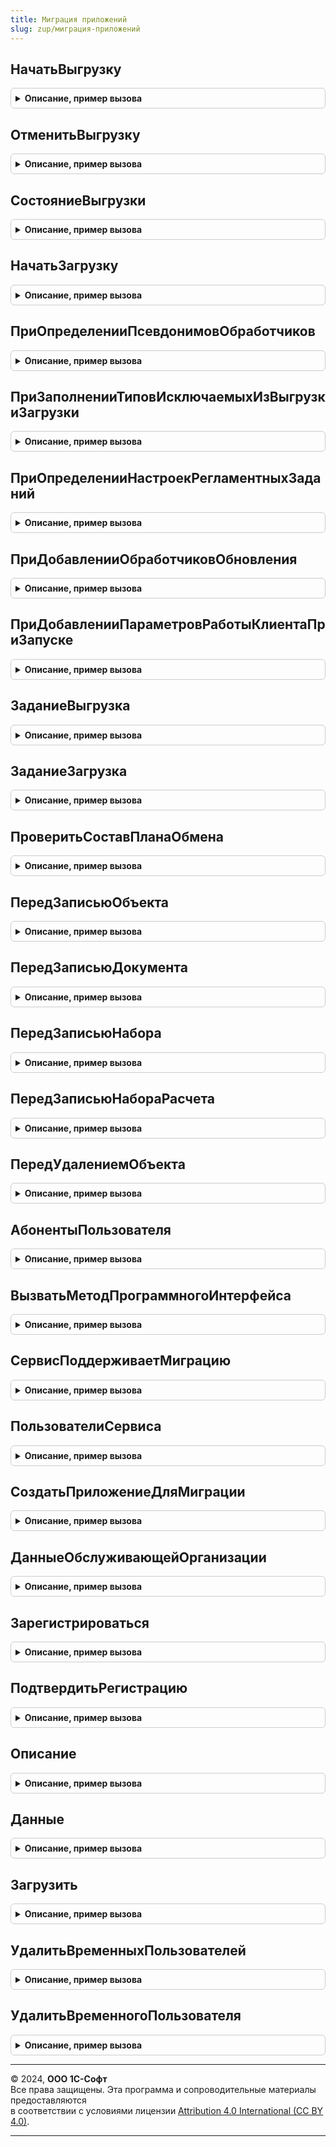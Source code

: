 ```yaml
---
title: Миграция приложений
slug: zup/миграция-приложений
---
```



## НачатьВыгрузку
<details style="margin: 1em 0; padding: 0.5em; border: 1px solid #ccc; border-radius: 6px;">

<summary style="font-weight: bold; cursor: pointer;">Описание, пример вызова</summary>

```bsl

// Инициализирует выгрузку.
//
// Параметры:
//   АдресПриложения - Строка - url приложения, которое создано специально для миграции.
//   Логин - Строка - логин пользователя в этом приложении.
//   Пароль - Строка - пароль пользователя.
//   ВыгружатьНастройкиПользователей - Соответствие из КлючИЗначение - коллекция пользователей, настройки которых нужно выгружать:
//      * Ключ - СправочникСсылка.Пользователи - пользователь, настройки которого нужно выгрузить.
//      * Значение - Строка - новый логин пользователя.
//   ЗавершитьМиграциюАвтоматически - Булево - если Истина, то будет выполнена попытка установить монопольный режим и
//                                             завершить миграцию.
//   ДополнительныеСвойства - Структура - доп. свойства для сохранения.
//
Процедура НачатьВыгрузку(АдресПриложения, Логин, Пароль, ВыгружатьНастройкиПользователей, ЗавершитьМиграциюАвтоматически, ДополнительныеСвойства) Экспорт
```

Пример вызова
```bsl
МиграцияПриложений.НачатьВыгрузку(АдресПриложения, Логин, Пароль, ВыгружатьНастройкиПользователей, ЗавершитьМиграциюАвтоматически, ДополнительныеСвойства) 
```
</details>

## ОтменитьВыгрузку
<details style="margin: 1em 0; padding: 0.5em; border: 1px solid #ccc; border-radius: 6px;">

<summary style="font-weight: bold; cursor: pointer;">Описание, пример вызова</summary>

```bsl

// Отменяет выгрузку.
//
Процедура ОтменитьВыгрузку() Экспорт
```

Пример вызова
```bsl
МиграцияПриложений.ОтменитьВыгрузку() 
```
</details>

## СостояниеВыгрузки
<details style="margin: 1em 0; padding: 0.5em; border: 1px solid #ccc; border-radius: 6px;">

<summary style="font-weight: bold; cursor: pointer;">Описание, пример вызова</summary>

```bsl

// Возвращает состояние выгрузки.
//
// Возвращаемое значение:
//   Структура - структура с ключами:
//     * ДатаНачала - Дата - универсальная дата начала перехода.
//     * НомерОтправленногоСообщения - Число - номер отправленного сообщения.
//     * НомерПринятогоСообщения - Число - количество обработанных сообщений.
//     * ИзмененоОбъектов - Число - количество зарегистрированных изменений.
//     * ВыгруженоОбъектов - Число - количество выгруженных объектов.
//     * ЗагруженоОбъектов - Число - количество загруженных объектов.
//     * ЗагрузитьОбъектов - Число - количество объектов, которые еще нужно загрузить.
//     * ДатаЗавершения - Дата - универсальная дата завершения перехода.
//     * Состояние - ПеречислениеСсылка.СостоянияМиграцииПриложения - состояние миграции.
//     * Комментарий - Строка - доп. описание состояния.
//
Функция СостояниеВыгрузки() Экспорт
```

Пример вызова
```bsl
Результат = МиграцияПриложений.СостояниеВыгрузки() 
```
</details>

## НачатьЗагрузку
<details style="margin: 1em 0; padding: 0.5em; border: 1px solid #ccc; border-radius: 6px;">

<summary style="font-weight: bold; cursor: pointer;">Описание, пример вызова</summary>

```bsl

// Инициализирует загрузку.
//
// Параметры:
// ПользователиОбласти - Соответствие - в качестве ключа исходная ссылка, в качестве значения логин пользователя.
//
Процедура НачатьЗагрузку(ПользователиОбласти) Экспорт
```

Пример вызова
```bsl
МиграцияПриложений.НачатьЗагрузку(ПользователиОбласти) 
```
</details>

## ПриОпределенииПсевдонимовОбработчиков
<details style="margin: 1em 0; padding: 0.5em; border: 1px solid #ccc; border-radius: 6px;">

<summary style="font-weight: bold; cursor: pointer;">Описание, пример вызова</summary>

```bsl

// См. ОчередьЗаданийПереопределяемый.ПриОпределенииПсевдонимовОбработчиков.
Процедура ПриОпределенииПсевдонимовОбработчиков(СоответствиеИменПсевдонимам) Экспорт
```

Пример вызова
```bsl
МиграцияПриложений.ПриОпределенииПсевдонимовОбработчиков(СоответствиеИменПсевдонимам) 
```
</details>

## ПриЗаполненииТиповИсключаемыхИзВыгрузкиЗагрузки
<details style="margin: 1em 0; padding: 0.5em; border: 1px solid #ccc; border-radius: 6px;">

<summary style="font-weight: bold; cursor: pointer;">Описание, пример вызова</summary>

```bsl

// См. ВыгрузкаЗагрузкаДанныхПереопределяемый.ПриЗаполненииТиповИсключаемыхИзВыгрузкиЗагрузки.
//
// Параметры:
// 	Типы - См. ВыгрузкаЗагрузкаДанныхПереопределяемый.ПриЗаполненииТиповИсключаемыхИзВыгрузкиЗагрузки.Типы
//
Процедура ПриЗаполненииТиповИсключаемыхИзВыгрузкиЗагрузки(Типы) Экспорт
```

Пример вызова
```bsl
МиграцияПриложений.ПриЗаполненииТиповИсключаемыхИзВыгрузкиЗагрузки(Типы) 
```
</details>

## ПриОпределенииНастроекРегламентныхЗаданий
<details style="margin: 1em 0; padding: 0.5em; border: 1px solid #ccc; border-radius: 6px;">

<summary style="font-weight: bold; cursor: pointer;">Описание, пример вызова</summary>

```bsl

// См. РегламентныеЗаданияПереопределяемый.ПриОпределенииНастроекРегламентныхЗаданий
//
// Параметры:
//	Настройки - см. РегламентныеЗаданияПереопределяемый.ПриОпределенииНастроекРегламентныхЗаданий.Настройки
Процедура ПриОпределенииНастроекРегламентныхЗаданий(Настройки) Экспорт
```

Пример вызова
```bsl
МиграцияПриложений.ПриОпределенииНастроекРегламентныхЗаданий(Настройки) 
```
</details>

## ПриДобавленииОбработчиковОбновления
<details style="margin: 1em 0; padding: 0.5em; border: 1px solid #ccc; border-radius: 6px;">

<summary style="font-weight: bold; cursor: pointer;">Описание, пример вызова</summary>

```bsl

// См. ОбновлениеИнформационнойБазыБСП.ПриДобавленииОбработчиковОбновления
//
// Параметры:
//	Обработчики - см. ОбновлениеИнформационнойБазы.НоваяТаблицаОбработчиковОбновления
Процедура ПриДобавленииОбработчиковОбновления(Обработчики) Экспорт
```

Пример вызова
```bsl
МиграцияПриложений.ПриДобавленииОбработчиковОбновления(Обработчики) 
```
</details>

## ПриДобавленииПараметровРаботыКлиентаПриЗапуске
<details style="margin: 1em 0; padding: 0.5em; border: 1px solid #ccc; border-radius: 6px;">

<summary style="font-weight: bold; cursor: pointer;">Описание, пример вызова</summary>

```bsl

// См. ОбщегоНазначенияПереопределяемый.ПриДобавленииПараметровРаботыКлиентаПриЗапуске.
Процедура ПриДобавленииПараметровРаботыКлиентаПриЗапуске(Параметры) Экспорт
```

Пример вызова
```bsl
МиграцияПриложений.ПриДобавленииПараметровРаботыКлиентаПриЗапуске(Параметры) 
```
</details>

## ЗаданиеВыгрузка
<details style="margin: 1em 0; padding: 0.5em; border: 1px solid #ccc; border-radius: 6px;">

<summary style="font-weight: bold; cursor: pointer;">Описание, пример вызова</summary>

```bsl

// Регламентное задание МиграцияПриложенийВыгрузка.
//
Процедура ЗаданиеВыгрузка(ЗавершитьМиграцию = Ложь) Экспорт
```

Пример вызова
```bsl
МиграцияПриложений.ЗаданиеВыгрузка(ЗавершитьМиграцию);
```
</details>

## ЗаданиеЗагрузка
<details style="margin: 1em 0; padding: 0.5em; border: 1px solid #ccc; border-radius: 6px;">

<summary style="font-weight: bold; cursor: pointer;">Описание, пример вызова</summary>

```bsl

// Регламентное задание МиграцияПриложенийЗагрузка.
//
Процедура ЗаданиеЗагрузка() Экспорт
```

Пример вызова
```bsl
МиграцияПриложений.ЗаданиеЗагрузка() 
```
</details>

## ПроверитьСоставПланаОбмена
<details style="margin: 1em 0; padding: 0.5em; border: 1px solid #ccc; border-radius: 6px;">

<summary style="font-weight: bold; cursor: pointer;">Описание, пример вызова</summary>

```bsl

// Проверяет состав плана обмена, в случае некорректного состава вызывается исключение.
// Проверки:
//   1) У всех объектов выключена авторегистрация.
//   2) В составе есть все объекты необходимые для обмена.
//
Процедура ПроверитьСоставПланаОбмена() Экспорт
```

Пример вызова
```bsl
МиграцияПриложений.ПроверитьСоставПланаОбмена() 
```
</details>

## ПередЗаписьюОбъекта
<details style="margin: 1em 0; padding: 0.5em; border: 1px solid #ccc; border-radius: 6px;">

<summary style="font-weight: bold; cursor: pointer;">Описание, пример вызова</summary>

```bsl

// Обработчик подписки на событие ПередЗаписьюОбъекта.
//
Процедура ПередЗаписьюОбъекта(Источник, Отказ) Экспорт
```

Пример вызова
```bsl
МиграцияПриложений.ПередЗаписьюОбъекта(Источник, Отказ) 
```
</details>

## ПередЗаписьюДокумента
<details style="margin: 1em 0; padding: 0.5em; border: 1px solid #ccc; border-radius: 6px;">

<summary style="font-weight: bold; cursor: pointer;">Описание, пример вызова</summary>

```bsl

// Обработчик подписки на событие ЗаписьюДокумента.
//
Процедура ПередЗаписьюДокумента(Источник, Отказ, РежимЗаписи, РежимПроведения) Экспорт
```

Пример вызова
```bsl
МиграцияПриложений.ПередЗаписьюДокумента(Источник, Отказ, РежимЗаписи, РежимПроведения) 
```
</details>

## ПередЗаписьюНабора
<details style="margin: 1em 0; padding: 0.5em; border: 1px solid #ccc; border-radius: 6px;">

<summary style="font-weight: bold; cursor: pointer;">Описание, пример вызова</summary>

```bsl

// Обработчик подписки на событие ПередЗаписьюНабора.
//
Процедура ПередЗаписьюНабора(Источник, Отказ, Замещение) Экспорт
```

Пример вызова
```bsl
МиграцияПриложений.ПередЗаписьюНабора(Источник, Отказ, Замещение) 
```
</details>

## ПередЗаписьюНабораРасчета
<details style="margin: 1em 0; padding: 0.5em; border: 1px solid #ccc; border-radius: 6px;">

<summary style="font-weight: bold; cursor: pointer;">Описание, пример вызова</summary>

```bsl

// Обработчик подписки на событие ПередЗаписьюНабораРасчета.
//
Процедура ПередЗаписьюНабораРасчета(Источник, Отказ, Замещение, ТолькоЗапись, ЗаписьФактическогоПериодаДействия, ЗаписьПерерасчетов) Экспорт
```

Пример вызова
```bsl
МиграцияПриложений.ПередЗаписьюНабораРасчета(Источник, Отказ, Замещение, ТолькоЗапись, ЗаписьФактическогоПериодаДействия, ЗаписьПерерасчетов) 
```
</details>

## ПередУдалениемОбъекта
<details style="margin: 1em 0; padding: 0.5em; border: 1px solid #ccc; border-radius: 6px;">

<summary style="font-weight: bold; cursor: pointer;">Описание, пример вызова</summary>

```bsl

// Обработчик подписки на событие ПередУдалениемОбъекта.
//
Процедура ПередУдалениемОбъекта(Источник, Отказ) Экспорт
```

Пример вызова
```bsl
МиграцияПриложений.ПередУдалениемОбъекта(Источник, Отказ) 
```
</details>

## АбонентыПользователя
<details style="margin: 1em 0; padding: 0.5em; border: 1px solid #ccc; border-radius: 6px;">

<summary style="font-weight: bold; cursor: pointer;">Описание, пример вызова</summary>

```bsl

// Получается абонентов пользователя из сервиса.
// Используется во внешней обработке перехода в сервис, которая должна работать на БТС от 1.2.2.
//
// Параметры:
//   ИсточникПараметровДоступа - ФормаКлиентскогоПриложения, Структура -
//
// Возвращаемое значение:
//   СписокЗначений - в качестве значения код, в качестве представления наименование.
//
Функция АбонентыПользователя(ИсточникПараметровДоступа) Экспорт
```

Пример вызова
```bsl
Результат = МиграцияПриложений.АбонентыПользователя(ИсточникПараметровДоступа) 
```
</details>

## ВызватьМетодПрограммногоИнтерфейса
<details style="margin: 1em 0; padding: 0.5em; border: 1px solid #ccc; border-radius: 6px;">

<summary style="font-weight: bold; cursor: pointer;">Описание, пример вызова</summary>

```bsl

// Вызывает метода программного интерфейса менеджера сервиса.
//
// Параметры:
//   ИсточникПараметровДоступа - ФормаКлиентскогоПриложения, Структура -
//   ПараметрыМетода - Структура - параметры вызываемого метода.
//   Метод - Строка, Неопределено - имя метода для подстановки в URL запроса. Если не указано, в менеджере сервиса
//      будет использовано имя метода из параметров запроса.
//
// Возвращаемое значение:
// 	Структура - результат запроса:
//	* Поле - Произвольный - произвольный набор полей.
Функция ВызватьМетодПрограммногоИнтерфейса(ИсточникПараметровДоступа, ПараметрыМетода, Метод = Неопределено) Экспорт
```

Пример вызова
```bsl
Результат = МиграцияПриложений.ВызватьМетодПрограммногоИнтерфейса(ИсточникПараметровДоступа, ПараметрыМетода, Метод);
```
</details>

## СервисПоддерживаетМиграцию
<details style="margin: 1em 0; padding: 0.5em; border: 1px solid #ccc; border-radius: 6px;">

<summary style="font-weight: bold; cursor: pointer;">Описание, пример вызова</summary>

```bsl

// Выполняет проверку сервиса.
// Используется во внешней обработке перехода в сервис, которая должна работать на БТС от 1.2.2.
//
// Параметры:
//	ИмяСервера - Строка - имя сервера.
//	АдресПрограммногоИнтерфейса - Строка - выходной параметр.
//	АдресРегистрации - Строка - выходной параметр.
//	АдресВосстановления - Строка - выходной параметр.
//	РегистрацияРазрешена - Булево - выходной параметр.
// Возвращаемое значение:
//   Булево - Истина - в случае если поддерживает миграцию.
//
Функция СервисПоддерживаетМиграцию(ИмяСервера, АдресПрограммногоИнтерфейса, АдресРегистрации, АдресВосстановления, РегистрацияРазрешена) Экспорт
```

Пример вызова
```bsl
Результат = МиграцияПриложений.СервисПоддерживаетМиграцию(ИмяСервера, АдресПрограммногоИнтерфейса, АдресРегистрации, АдресВосстановления, РегистрацияРазрешена) 
```
</details>

## ПользователиСервиса
<details style="margin: 1em 0; padding: 0.5em; border: 1px solid #ccc; border-radius: 6px;">

<summary style="font-weight: bold; cursor: pointer;">Описание, пример вызова</summary>

```bsl

// Получает пользователей сервиса.
// Используется во внешней обработке перехода в сервис, которая должна работать на БТС от 1.2.2.
//
// Параметры:
//   ИсточникПараметровДоступа - ФормаКлиентскогоПриложения, Структура -
//
// Возвращаемое значение:
//   Массив Из Структура - описание:
//     * Логин - Строка -
//     * Наименование - Строка -
//     * ЭлектроннаяПочта - Строка -
//     * Роль - см. МиграцияПриложенийКлиентСервер.ПредставлениеРоли
//
Функция ПользователиСервиса(ИсточникПараметровДоступа) Экспорт
```

Пример вызова
```bsl
Результат = МиграцияПриложений.ПользователиСервиса(ИсточникПараметровДоступа) 
```
</details>

## СоздатьПриложениеДляМиграции
<details style="margin: 1em 0; padding: 0.5em; border: 1px solid #ccc; border-radius: 6px;">

<summary style="font-weight: bold; cursor: pointer;">Описание, пример вызова</summary>

```bsl

// Создает приложение для миграции в сервисе.
//
// Параметры:
//   ИсточникПараметровДоступа - ФормаКлиентскогоПриложения, Структура -
//   Наименование - Строка - Наименование приложения.
//   ЧасовойПояс - Строка - часовой пояс приложения.
//   ПраваПользователей - ТаблицаЗначений - таблица с колонками:
//     * Логин - Строка - логин пользователя сервиса.
//     * Пользователь - СправочникСсылка.Пользователи - пользователь к которому будет привязан пользователь сервиса.
//     * Право - Строка - см. МиграцияПриложенийКлиентСервер.ИдентификаторAPIПрава.
//   РасширенияДляВосстановления - ТаблицаЗначений - таблица с колонками:
//     * Имя - Строка
//     * Версия - Строка
//
// Возвращаемое значение:
//   Структура - ключи:
//     * АдресПриложения - Строка - url приложения.
//     * Логин - Строка - логин служебного пользователя.
//     * Пароль - Строка - пароль служебного пользователя.
//     * Код - Число - код области.
//
Функция СоздатьПриложениеДляМиграции(ИсточникПараметровДоступа, Наименование, ЧасовойПояс, ПраваПользователей, Экспорт
```

Пример вызова
```bsl
Результат = МиграцияПриложений.СоздатьПриложениеДляМиграции(ИсточникПараметровДоступа, Наименование, ЧасовойПояс, ПраваПользователей, );
```
</details>

## ДанныеОбслуживающейОрганизации
<details style="margin: 1em 0; padding: 0.5em; border: 1px solid #ccc; border-radius: 6px;">

<summary style="font-weight: bold; cursor: pointer;">Описание, пример вызова</summary>

```bsl

// Получает данные обслуживающей организации в сервисе.
//
// Параметры:
//   ИсточникПараметровДоступа - ФормаКлиентскогоПриложения, Структура -
//
// Возвращаемое значение:
//   Структура - ключи:
//     * Код - Число
//     * Наименование - Строка
//     * ЭлектроннаяПочта - Строка
//     * Телефон - Строка
//     * ОписаниеОшибки - Строка
//
Функция ДанныеОбслуживающейОрганизации(ИсточникПараметровДоступа) Экспорт
```

Пример вызова
```bsl
Результат = МиграцияПриложений.ДанныеОбслуживающейОрганизации(ИсточникПараметровДоступа) 
```
</details>

## Зарегистрироваться
<details style="margin: 1em 0; padding: 0.5em; border: 1px solid #ccc; border-radius: 6px;">

<summary style="font-weight: bold; cursor: pointer;">Описание, пример вызова</summary>

```bsl

// Регистрирует в сервисе.
//
// Параметры:
//   ИмяСервера - Строка - имя сервера
//   Наименование - Строка - наименование абонента
//   Логин - Строка -
//   ЭлектроннаяПочта - Строка - адрес электронной почты
//   Пароль - Строка -
//   Телефон - Строка - телефон абонента
//
// Возвращаемое значение:
//   Булево - результат регистрации.
//
Функция Зарегистрироваться(ИмяСервера, Наименование, Логин, ЭлектроннаяПочта, Пароль, Телефон) Экспорт
```

Пример вызова
```bsl
Результат = МиграцияПриложений.Зарегистрироваться(ИмяСервера, Наименование, Логин, ЭлектроннаяПочта, Пароль, Телефон) 
```
</details>

## ПодтвердитьРегистрацию
<details style="margin: 1em 0; padding: 0.5em; border: 1px solid #ccc; border-radius: 6px;">

<summary style="font-weight: bold; cursor: pointer;">Описание, пример вызова</summary>

```bsl

// Подтверждает регистрацию в сервисе.
//
// Параметры:
//   ИмяСервера - Строка - имя сервера
//   КодПодтверждения - Строка - код подтверждения регистрации
//
// Возвращаемое значение:
//   Булево - результат подтверждения регистрации.
//
Функция ПодтвердитьРегистрацию(ИмяСервера, КодПодтверждения) Экспорт
```

Пример вызова
```bsl
Результат = МиграцияПриложений.ПодтвердитьРегистрацию(ИмяСервера, КодПодтверждения) 
```
</details>

## Описание
<details style="margin: 1em 0; padding: 0.5em; border: 1px solid #ccc; border-radius: 6px;">

<summary style="font-weight: bold; cursor: pointer;">Описание, пример вызова</summary>

```bsl

// Возвращает описание данных логического хранилища.
//
// Параметры:
//  ИдентификаторХранилища - Строка - идентификатор логического хранилища.
//  ИдентификаторДанных    - Строка - идентификатор данных хранилища.
//
// Возвращаемое значение:
//   Структура - описание состояния задания очереди:
//    * ИмяФайла - Строка - имя файла.
//    * Размер - Число - размер файла в байтах.
//    * Данные - ДвоичныеДанные - двоичные данные файла описания задания.
//
Функция Описание(ИдентификаторХранилища, ИдентификаторДанных) Экспорт
```

Пример вызова
```bsl
Результат = МиграцияПриложений.Описание(ИдентификаторХранилища, ИдентификаторДанных) 
```
</details>

## Данные
<details style="margin: 1em 0; padding: 0.5em; border: 1px solid #ccc; border-radius: 6px;">

<summary style="font-weight: bold; cursor: pointer;">Описание, пример вызова</summary>

```bsl

// Возвращает данные логического хранилища.
//
// Параметры:
//  ОписаниеДанных - Структура - описание данных хранилища.
//
// Возвращаемое значение:
//   ДвоичныеДанные -
//
Функция Данные(ОписаниеДанных) Экспорт
```

Пример вызова
```bsl
Результат = МиграцияПриложений.Данные(ОписаниеДанных) 
```
</details>

## Загрузить
<details style="margin: 1em 0; padding: 0.5em; border: 1px solid #ccc; border-radius: 6px;">

<summary style="font-weight: bold; cursor: pointer;">Описание, пример вызова</summary>

```bsl

// Записывает данные в логическое хранилище.
// Выполняет действия:
// - сохраняет файл данных в файловом хранилище
// - планирует задание очереди заданий на обработки файла
// - возвращается идентификатор задания в ответ.
//
// Возвращаемое значение:
//   Структура - состояние загрузки:
//   * id - Структура:
//    ** Успешно - Булево
//    ** Комментарий - Строка
//    ** СостояниеЗагрузки - см. СостояниеЗагрузки
//
Функция Загрузить(ОписаниеДанных) Экспорт
```

Пример вызова
```bsl
Результат = МиграцияПриложений.Загрузить(ОписаниеДанных) 
```
</details>

## УдалитьВременныхПользователей
<details style="margin: 1em 0; padding: 0.5em; border: 1px solid #ccc; border-radius: 6px;">

<summary style="font-weight: bold; cursor: pointer;">Описание, пример вызова</summary>

```bsl

// Обработчик обновления
Процедура УдалитьВременныхПользователей() Экспорт
```

Пример вызова
```bsl
МиграцияПриложений.УдалитьВременныхПользователей() 
```
</details>

## УдалитьВременногоПользователя
<details style="margin: 1em 0; padding: 0.5em; border: 1px solid #ccc; border-radius: 6px;">

<summary style="font-weight: bold; cursor: pointer;">Описание, пример вызова</summary>

```bsl

Процедура УдалитьВременногоПользователя(Имя) Экспорт
```

Пример вызова
```bsl
МиграцияПриложений.УдалитьВременногоПользователя(Имя) 
```
</details>

---

© 2024, **ООО 1С-Софт**  
Все права защищены. Эта программа и сопроводительные материалы предоставляются  
в соответствии с условиями лицензии [Attribution 4.0 International (CC BY 4.0)](https://creativecommons.org/licenses/by/4.0/legalcode).

---
